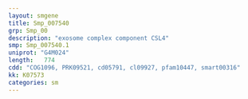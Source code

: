 ```yaml
---
layout: smgene
title: Smp_007540
grp: Smp_00
description: "exosome complex component CSL4"
smp: Smp_007540.1
uniprot: "G4M024"
length:   774
cdd: "COG1096, PRK09521, cd05791, cl09927, pfam10447, smart00316"
kk: K07573
categories: sm
---
```

